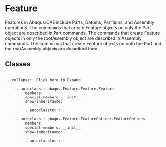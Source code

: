 # Feature

Features in Abaqus/CAE include Parts, Datums, Partitions, and Assembly operations. The commands that create Feature objects on only the Part object are described in Part commands. The commands that create Feature objects in only the rootAssembly object are described in Assembly commands. The commands that create Feature objects on both the Part and the rootAssembly objects are described here.

## Classes

```{eval-rst}

.. collapse:: Click here to Expand

    .. autoclass:: abaqus.Feature.Feature.Feature
        :members:
        :special-members: __init__
        :show-inheritance:

        .. autoclasstoc::

    .. autoclass:: abaqus.Feature.FeatureOptions.FeatureOptions
        :members:
        :special-members: __init__
        :show-inheritance:

        .. autoclasstoc::
```

